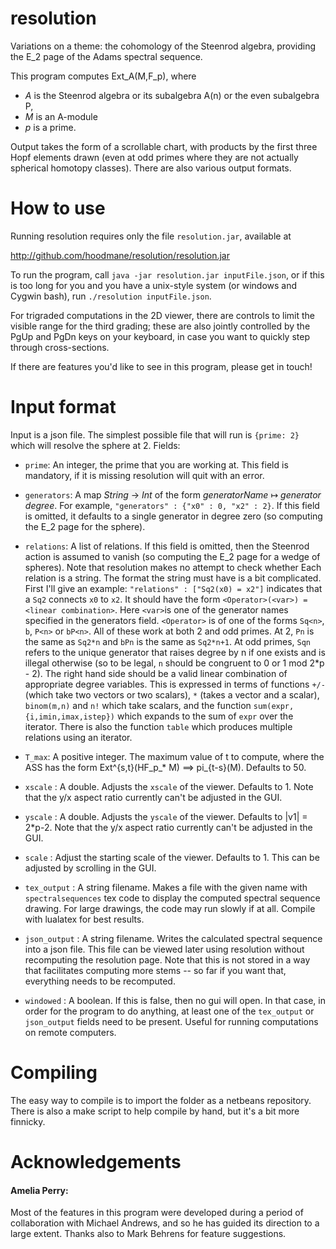 # resolution
Variations on a theme: the cohomology of the Steenrod algebra, providing the E_2 page of the Adams spectral sequence.

This program computes Ext_A(M,F_p), where

* *A* is the Steenrod algebra or its subalgebra A(n) or the even subalgebra P,
* *M* is an A-module
* *p* is a prime.

Output takes the form of a scrollable chart, with products by the first three Hopf elements drawn (even at odd primes where they are not actually spherical homotopy classes).
There are also various output formats.



# How to use

Running resolution requires only the file `resolution.jar`, available at 

http://github.com/hoodmane/resolution/resolution.jar

To run the program, call `java -jar resolution.jar inputFile.json`, or if this is too long for you and you have a unix-style system (or windows and Cygwin bash), 
run `./resolution inputFile.json`.

For trigraded computations in the 2D viewer, there are controls to limit the visible range for the third grading; these are also jointly controlled by the PgUp and PgDn keys on your keyboard, in case you want to quickly step through cross-sections.

If there are features you'd like to see in this program, please get in touch!


# Input format

Input is a json file. The simplest possible file that will run is `{prime: 2}` which will resolve the sphere at 2. Fields:

- `prime`: An integer, the prime that you are working at. This field is mandatory, if it is missing resolution will quit with an error.

- `generators`: A map <span style="background:rgba(0,0,0,0.04)"> _String_ &rarr; _Int_</span> of the form <span style="background:rgba(0,0,0,0.04)">_generatorName_ &map; _generator degree_</span>. For example, `"generators" : {"x0" : 0, "x2" : 2}`. If this field is omitted, it defaults to a single generator in degree zero (so computing the E_2 page for the sphere).
   
- `relations`: A list of relations. If this field is omitted, then the Steenrod action is assumed to vanish (so computing the E_2 page for a wedge of spheres). Note that resolution makes no attempt to check whether  Each relation is a string. The format the string must have is a bit complicated. First I'll give an example: `"relations" : ["Sq2(x0) = x2"]` indicates that a `Sq2` connects `x0` to `x2`. It should have the form `<Operator>(<var>) = <linear combination>`. Here `<var>`is one of the generator names specified in the generators field. `<Operator>` is of one of the forms `Sq<n>`, `b`, `P<n>` or `bP<n>`. All of these work at both 2 and odd primes. At 2, `Pn` is the same as `Sq2*n` and `bPn` is the same as `Sq2*n+1`. At odd primes, `Sqn` refers to the unique generator that raises degree by n if one exists and is illegal otherwise (so to be legal, `n` should be congruent to 0 or 1 mod 2*p - 2). The right hand side should be a valid linear combination of appropriate degree variables. This is expressed in terms of functions `+/-` (which take two vectors or two scalars), `*` (takes a vector and a scalar), `binom(m,n)` and `n!` which take scalars, and the function `sum(expr,{i,imin,imax,istep})` which expands to the sum of `expr` over the iterator. There is also the function `table` which produces multiple relations using an iterator.

- `T_max`: A positive integer. The maximum value of t to compute, where the ASS has the form Ext^{s,t}(HF_p_* M) ==> pi_{t-s}(M). Defaults to 50.

- `xscale` : A double. Adjusts the `xscale` of the viewer. Defaults to 1. Note that the y/x aspect ratio currently can't be adjusted in the GUI.

- `yscale` : A double. Adjusts the `yscale` of the viewer. Defaults to |v1| = 2*p-2. Note that the y/x aspect ratio currently can't be adjusted in the GUI.

- `scale` : Adjust the starting scale of the viewer. Defaults to 1. This can be adjusted by scrolling in the GUI.

- `tex_output` : A string filename. Makes a file with the given name with `spectralsequences` tex code to display the computed spectral sequence drawing. For large drawings, the code may run slowly if at all. Compile with lualatex for best results.

- `json_output` : A string filename. Writes the calculated spectral sequence into a json file. This file can be viewed later using resolution without recomputing the resolution page. Note that this is not stored in a way that facilitates computing more stems -- so far if you want that, everything needs to be recomputed.

- `windowed` : A boolean. If this is false, then no gui will open. In that case, in order for the program to do anything, at least one of the `tex_output` or `json_output` fields need to be present. Useful for running computations on remote computers.

# Compiling
The easy way to compile is to import the folder as a netbeans repository. There is also a make script to help compile by hand, but it's a bit more finnicky.


# Acknowledgements

#### Amelia Perry:
Most of the features in this program were developed during a period of collaboration with Michael Andrews, 
and so he has guided its direction to a large extent. Thanks also to Mark Behrens for feature suggestions.

